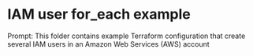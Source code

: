 # IAM user for_each example

Prompt: This folder contains example Terraform configuration that create several IAM users in an Amazon Web Services (AWS) account

